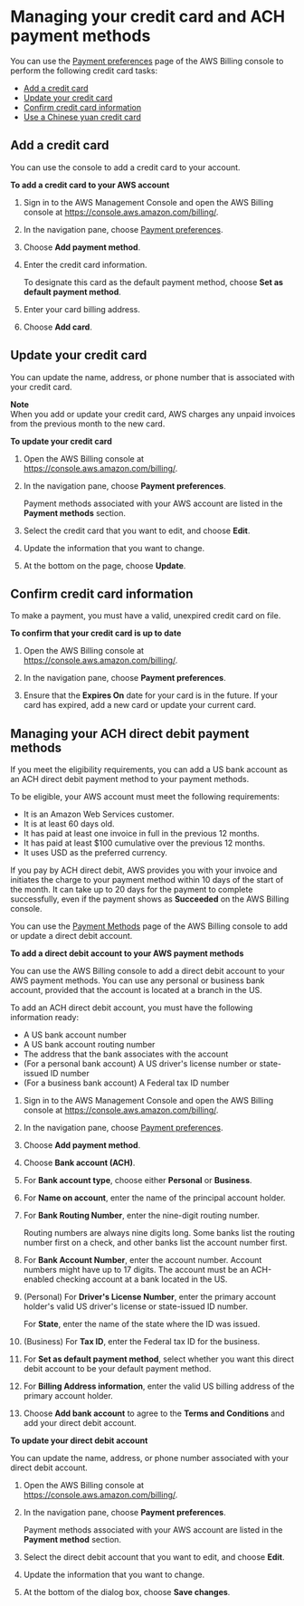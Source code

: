 # Managing your credit card and ACH payment methods<a name="manage-cc"></a>

You can use the [Payment preferences](https://console.aws.amazon.com/billing/home#/paymentpreferences) page of the AWS Billing console to perform the following credit card tasks:
+ [Add a credit card](#Add-cc)
+ [Update your credit card](#update-your-cc)
+ [Confirm credit card information](#confirm-cc)
+ [Use a Chinese yuan credit card](manage-payment-cny.md#yuan-cc)

## Add a credit card<a name="Add-cc"></a>

You can use the console to add a credit card to your account\.<a name="add-credit"></a>

**To add a credit card to your AWS account**

1. Sign in to the AWS Management Console and open the AWS Billing console at [https://console\.aws\.amazon\.com/billing/](https://console.aws.amazon.com/billing/)\.

1. In the navigation pane, choose [Payment preferences](https://console.aws.amazon.com/billing/home#/paymentpreferences)\.

1. Choose **Add payment method**\.

1. Enter the credit card information\.

   To designate this card as the default payment method, choose **Set as default payment method**\.

1. Enter your card billing address\.

1. Choose **Add card**\.

## Update your credit card<a name="update-your-cc"></a>

You can update the name, address, or phone number that is associated with your credit card\.

**Note**  
When you add or update your credit card, AWS charges any unpaid invoices from the previous month to the new card\.<a name="update-cc"></a>

**To update your credit card**

1. Open the AWS Billing console at [https://console\.aws\.amazon\.com/billing/](https://console.aws.amazon.com/billing/home?#/)\.

1. In the navigation pane, choose **Payment preferences**\.

   Payment methods associated with your AWS account are listed in the **Payment methods** section\.

1. Select the credit card that you want to edit, and choose **Edit**\.

1. Update the information that you want to change\.

1. At the bottom on the page, choose **Update**\.

## Confirm credit card information<a name="confirm-cc"></a>

To make a payment, you must have a valid, unexpired credit card on file\.<a name="check-credit-card-expiration-date"></a>

**To confirm that your credit card is up to date**

1. Open the AWS Billing console at [https://console\.aws\.amazon\.com/billing/](https://console.aws.amazon.com/billing/home?#/)\.

1. In the navigation pane, choose **Payment preferences**\.

1. Ensure that the **Expires On** date for your card is in the future\. If your card has expired, add a new card or update your current card\.

## Managing your ACH direct debit payment methods<a name="manage-debit"></a>

If you meet the eligibility requirements, you can add a US bank account as an ACH direct debit payment method to your payment methods\. 

To be eligible, your AWS account must meet the following requirements:
+ It is an Amazon Web Services customer\. 
+ It is at least 60 days old\.
+ It has paid at least one invoice in full in the previous 12 months\.
+ It has paid at least $100 cumulative over the previous 12 months\.
+ It uses USD as the preferred currency\.

If you pay by ACH direct debit, AWS provides you with your invoice and initiates the charge to your payment method within 10 days of the start of the month\. It can take up to 20 days for the payment to complete successfully, even if the payment shows as **Succeeded** on the AWS Billing console\.

You can use the [Payment Methods](https://console.aws.amazon.com/billing/home#/paymentpreferences) page of the AWS Billing console to add or update a direct debit account\.<a name="add-debit"></a>

**To add a direct debit account to your AWS payment methods**

You can use the AWS Billing console to add a direct debit account to your AWS payment methods\. You can use any personal or business bank account, provided that the account is located at a branch in the US\. 

To add an ACH direct debit account, you must have the following information ready:
+ A US bank account number
+ A US bank account routing number
+ The address that the bank associates with the account
+ \(For a personal bank account\) A US driver's license number or state\-issued ID number
+ \(For a business bank account\) A Federal tax ID number

1. Sign in to the AWS Management Console and open the AWS Billing console at [https://console\.aws\.amazon\.com/billing/](https://console.aws.amazon.com/billing/)\.

1. In the navigation pane, choose [Payment preferences](https://console.aws.amazon.com/billing/home#/paymentpreferences)\.

1. Choose **Add payment method**\.

1. Choose **Bank account \(ACH\)**\.

1. For **Bank account type**, choose either **Personal** or **Business**\.

1. For **Name on account**, enter the name of the principal account holder\.

1. For **Bank Routing Number**, enter the nine\-digit routing number\.

   Routing numbers are always nine digits long\. Some banks list the routing number first on a check, and other banks list the account number first\. 

1. For **Bank Account Number**, enter the account number\. Account numbers might have up to 17 digits\. The account must be an ACH\-enabled checking account at a bank located in the US\.

1. \(Personal\) For **Driver's License Number**, enter the primary account holder's valid US driver's license or state\-issued ID number\.

   For **State**, enter the name of the state where the ID was issued\.

1. \(Business\) For **Tax ID**, enter the Federal tax ID for the business\.

1. For **Set as default payment method**, select whether you want this direct debit account to be your default payment method\.

1. For **Billing Address information**, enter the valid US billing address of the primary account holder\.

1. Choose **Add bank account** to agree to the **Terms and Conditions** and add your direct debit account\.<a name="update-debit"></a>

**To update your direct debit account**

You can update the name, address, or phone number associated with your direct debit account\.

1. Open the AWS Billing console at [https://console\.aws\.amazon\.com/billing/](https://console.aws.amazon.com/billing/home?#/)\.

1. In the navigation pane, choose **Payment preferences**\.

   Payment methods associated with your AWS account are listed in the **Payment method** section\.

1. Select the direct debit account that you want to edit, and choose **Edit**\.

1. Update the information that you want to change\.

1. At the bottom of the dialog box, choose **Save changes**\.